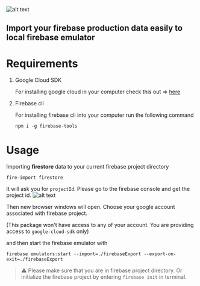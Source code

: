 ![alt text](https://github.com/sanketkheni01/fire-import/blob/master/assets/cover.jpg?raw=true)

## Import your firebase production data easily to local firebase emulator

# Requirements

1. Google Cloud SDK

   For installing google cloud in your computer check this out => [here](https://cloud.google.com/sdk/docs/install)

2. Firebase cli

   For installing firebase cli into your computer run the following command

   `npm i -g firebase-tools`

# Usage

Importing **firestore** data to your current firebase project directory

`fire-import firestore`

It will ask you for `projectId`. Please go to the firebase console and get the project id.
![alt text](https://github.com/sanketkheni01/fire-import/blob/master/assets/firebaseSetting.png?raw=true)

Then new browser windows will open. Choose your google account associated with firebase project.

(This package won't have access to any of your account. You are providing access to `google-cloud-sdk` only)

and then start the firebase emulator with

`firebase emulators:start --import=./firebaseExport --export-on-exit=./firebaseExport`

> :warning: Please make sure that you are in firebase project directory. Or initialize the firebase project by entering `firebase init` in terminal.
